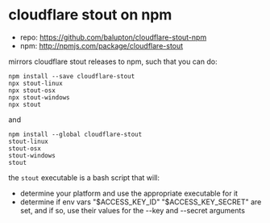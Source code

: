 # cloudflare stout on npm

- repo: https://github.com/balupton/cloudflare-stout-npm
- npm: http://npmjs.com/package/cloudflare-stout

mirrors cloudflare stout releases to npm, such that you can do:

```
npm install --save cloudflare-stout
npx stout-linux
npx stout-osx
npx stout-windows
npx stout
```

and

```
npm install --global cloudflare-stout
stout-linux
stout-osx
stout-windows
stout
```

the `stout` executable is a bash script that will:

- determine your platform and use the appropriate executable for it
- determine if env vars "$ACCESS_KEY_ID" "$ACCESS_KEY_SECRET" are set, and if so, use their values for the --key and --secret arguments

